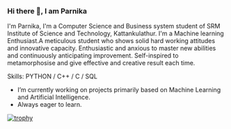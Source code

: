 ### Hi there 👋, I am Parnika


I'm Parnika, I'm a Computer Science and Business system student of SRM Institute of Science and Technology, Kattankulathur. I'm a Machine learning Enthusiast.A meticulous student who shows solid hard working attitudes and innovative capacity. Enthusiastic and anxious to master new abilities and continuously anticipating improvement. Self-inspired to metamorphosise and give effective and creative result each time.

Skills: PYTHON / C++ / C / SQL

* I’m currently working on projects primarily based on Machine Learning and Artificial Intelligence.
* Always eager to learn.


[![trophy](https://github-profile-trophy.vercel.app/sharmaparnika=ryo-ma)](https://github.com/ryo-ma/github-profile-trophy)



<!--
**sharmaparnika/sharmaparnika** is a ✨ _special_ ✨ repository because its `README.md` (this file) appears on your GitHub profile.

Here are some ideas to get you started:

- 🔭 I’m currently working on ...
- 🌱 I’m currently learning ...
- 👯 I’m looking to collaborate on ...
- 🤔 I’m looking for help with ...
- 💬 Ask me about ...
- 📫 How to reach me: ...
- 😄 Pronouns: ...
- ⚡ Fun fact: ...
-->
